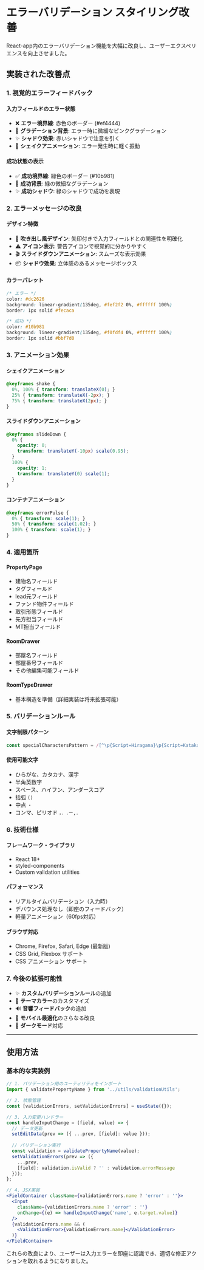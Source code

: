 # エラーバリデーション スタイリング改善

React-app内のエラーバリデーション機能を大幅に改良し、ユーザーエクスペリエンスを向上させました。

## 実装された改善点

### 1. **視覚的エラーフィードバック**

#### **入力フィールドのエラー状態**
- ❌ **エラー境界線**: 赤色のボーダー (#ef4444)
- 🎨 **グラデーション背景**: エラー時に微細なピンクグラデーション
- ✨ **シャドウ効果**: 赤いシャドウで注意を引く
- 📳 **シェイクアニメーション**: エラー発生時に軽く振動

#### **成功状態の表示**
- ✅ **成功境界線**: 緑色のボーダー (#10b981)
- 🎨 **成功背景**: 緑の微細なグラデーション
- ✨ **成功シャドウ**: 緑のシャドウで成功を表現

### 2. **エラーメッセージの改良**

#### **デザイン特徴**
- 🎯 **吹き出し風デザイン**: 矢印付きで入力フィールドとの関連性を明確化
- ⚠️ **アイコン表示**: 警告アイコンで視覚的に分かりやすく
- 🎬 **スライドダウンアニメーション**: スムーズな表示効果
- 📦 **シャドウ効果**: 立体感のあるメッセージボックス

#### **カラーパレット**
```css
/* エラー */
color: #dc2626
background: linear-gradient(135deg, #fef2f2 0%, #ffffff 100%)
border: 1px solid #fecaca

/* 成功 */
color: #10b981
background: linear-gradient(135deg, #f0fdf4 0%, #ffffff 100%) 
border: 1px solid #bbf7d0
```

### 3. **アニメーション効果**

#### **シェイクアニメーション**
```css
@keyframes shake {
  0%, 100% { transform: translateX(0); }
  25% { transform: translateX(-2px); }
  75% { transform: translateX(2px); }
}
```

#### **スライドダウンアニメーション**
```css
@keyframes slideDown {
  0% {
    opacity: 0;
    transform: translateY(-10px) scale(0.95);
  }
  100% {
    opacity: 1;
    transform: translateY(0) scale(1);
  }
}
```

#### **コンテナアニメーション**
```css
@keyframes errorPulse {
  0% { transform: scale(1); }
  50% { transform: scale(1.02); }
  100% { transform: scale(1); }
}
```

### 4. **適用箇所**

#### **PropertyPage**
- 建物名フィールド
- タグフィールド
- lead元フィールド
- ファンド物件フィールド
- 取引形態フィールド
- 先方担当フィールド
- MT担当フィールド

#### **RoomDrawer**
- 部屋名フィールド
- 部屋番号フィールド
- その他編集可能フィールド

#### **RoomTypeDrawer**
- 基本構造を準備（詳細実装は将来拡張可能）

### 5. **バリデーションルール**

#### **文字制限パターン**
```javascript
const specialCharactersPattern = /[^\p{Script=Hiragana}\p{Script=Katakana}\p{Script=Han}0-9a-zA-Z\s\-_()・，．.ー,.]/u;
```

#### **使用可能文字**
- ひらがな、カタカナ、漢字
- 半角英数字
- スペース、ハイフン、アンダースコア
- 括弧 `()`
- 中点 `・`
- コンマ、ピリオド `，．.ー,.`

### 6. **技術仕様**

#### **フレームワーク・ライブラリ**
- React 18+
- styled-components
- Custom validation utilities

#### **パフォーマンス**
- リアルタイムバリデーション（入力時）
- デバウンス処理なし（即座のフィードバック）
- 軽量アニメーション（60fps対応）

#### **ブラウザ対応**
- Chrome, Firefox, Safari, Edge (最新版)
- CSS Grid, Flexbox サポート
- CSS アニメーション サポート

### 7. **今後の拡張可能性**

- ✨ **カスタムバリデーションルール**の追加
- 🎨 **テーマカラー**のカスタマイズ
- 🔊 **音響フィードバック**の追加
- 📱 **モバイル最適化**のさらなる改良
- 🌙 **ダークモード**対応

---

## 使用方法

### 基本的な実装例

```jsx
// 1. バリデーション用のユーティリティをインポート
import { validatePropertyName } from '../utils/validationUtils';

// 2. 状態管理
const [validationErrors, setValidationErrors] = useState({});

// 3. 入力変更ハンドラー
const handleInputChange = (field, value) => {
  // データ更新
  setEditData(prev => ({ ...prev, [field]: value }));
  
  // バリデーション実行
  const validation = validatePropertyName(value);
  setValidationErrors(prev => ({
    ...prev,
    [field]: validation.isValid ? '' : validation.errorMessage
  }));
};

// 4. JSX実装
<FieldContainer className={validationErrors.name ? 'error' : ''}>
  <Input
    className={validationErrors.name ? 'error' : ''}
    onChange={(e) => handleInputChange('name', e.target.value)}
  />
  {validationErrors.name && (
    <ValidationError>{validationErrors.name}</ValidationError>
  )}
</FieldContainer>
```

これらの改良により、ユーザーは入力エラーを即座に認識でき、適切な修正アクションを取れるようになりました。
